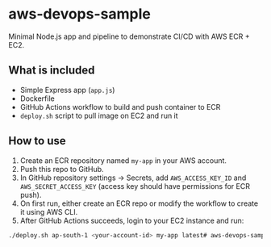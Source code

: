 # aws-devops-sample


Minimal Node.js app and pipeline to demonstrate CI/CD with AWS ECR + EC2.


## What is included
- Simple Express app (`app.js`)
- Dockerfile
- GitHub Actions workflow to build and push container to ECR
- `deploy.sh` script to pull image on EC2 and run it


## How to use
1. Create an ECR repository named `my-app` in your AWS account.
2. Push this repo to GitHub.
3. In GitHub repository settings -> Secrets, add `AWS_ACCESS_KEY_ID` and `AWS_SECRET_ACCESS_KEY` (access key should have permissions for ECR push).
4. On first run, either create an ECR repo or modify the workflow to create it using AWS CLI.
5. After GitHub Actions succeeds, login to your EC2 instance and run:


```bash
./deploy.sh ap-south-1 <your-account-id> my-app latest# aws-devops-sample
